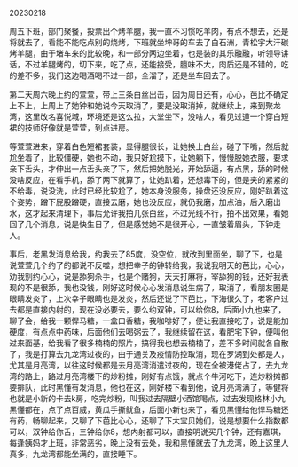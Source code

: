 20230218

周五下班，部门聚餐，投票出个烤羊腿，我一直不习惯吃羊肉，有点不想去，还是将就去了，看能不能吃点别的烧烤，下班就坐坤哥的车去了白石洲，青松宇大汗碳烤羊腿，由于堵车来的比较晚，和一部分两边坐着，也是装的其乐融融，听领导讲话，不过羊腿烤的，切下来，吃了点，还能接受，膻味不大，肉质还是不错的，吃的差不多，我们这边喝酒喝不过一部，全溜了，还是坐车回去了。

第二天周六晚上约的萱萱，带上三条白丝出击，因为周日还有，心心，芭比不确定上不上，上周上了她钟和她说今天取消了，要是没取消掉，就继续上，来到聚龙湾，这里改名喜悦城，环境还是这么拉，大堂坐下，没啥人，看见过道一个穿白短裙的技师好像就是萱萱，到点进房。

等萱萱进来，穿着白色短裙套装，显得腿很长，让她换上白丝，碰了下嘴，然后就尬坐着了，比较僵硬，她也不动，我只好尬摸下，让她躺下，慢慢脱她衣服，要求亲下舌头，才伸出一点舌头亲了下，然后把她脱光，开始舔逼，有点黑，舔的时候没啥反应，在看手机，舔了两下就算了，让她趴着，还想毒下的，但是夹的紧紧的不给毒，说没洗，此时已经比较尬了，她本身没服务，操盘还没反应，刚好趴着这个姿势，蹭下屁股蹭硬，直接去磨，她也没反应，就仍我磨，加点油，后入磨出水，这才起来清理下，事后允许我拍几张白丝，不过光线不行，拍不出效果，看她回了几个消息，说是快生日了，但是感觉她不是很开心，一直皱着眉头，下钟走人。

事后，老黑发消息给我，约我去了85度，没空位，就改到里面坐，聊了下，也是说萱萱几个约了的都说不反噬，想把幸子的钟转给我，我说我明天的芭比，心心，劝我别约心心，说是舔狗杀手，也是个赌狗，天天打麻将，宰舔狗的钱，还好我表现的不是很舔，我也没钱，刚好这时候心心发消息说生病了，取消了，看朋友圈是眼睛发炎了，上次幸子眼睛也是发炎，然后还说了下芭比，下海很久了，老客户过去都是直接内射的，现在没必要去，要么约双钟，可以给你8，后面小九也来了，聊了会，给我一颗悍马糖，一盒口香糖，我咖啡好了，便让我直接吃了，说是能加硬度，有点点中药味，后面他们去喝粥去了，我继续留在这，看肥宅下钟，便叫他过来面基，给我看了很多楠楠的照片，搞得我也想去楠楠了，差不多时间就各自散了，我是打算去九龙湾过夜的，由于通关及疫情防控取消，现在罗湖到处都是人，尤其是月亮湾，以往这时候都是去月亮湾消遣过夜的，现在全被港佬占了，去九龙湾的路上，路过月亮湾楼下的炒粉摊，刚好有点饿，就点个牛河吃下，连炒粉摊都要排队，此时黑懂有发消息，他也在这，刚好楼下看到他，说月亮湾满了，等健将也就是小新的卡去k房，吃完炒粉，叫我过去隔壁小酒馆喝点，过去发现格林小九黑懂都在，点了点百威，黄瓜手撕鱿鱼，后面小新也来了，看见黑懂给他悍马糖还有药，畅聊起来，又聊了下芭比心心，还聊了下大宝贝她们，说是想要什么指数都可以，双钟给你舌，三钟给你8，想内射都可以，直接明说买几个钟，还有嘉琪，每逢姨妈才上班，非常恶劣，晚上没有去处，我和黑懂就去了九龙湾，晚上这里人真多，九龙湾都能坐满的，直接睡下。
